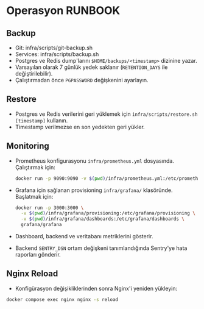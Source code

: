 # Operasyon RUNBOOK

## Backup
- Git: infra/scripts/git-backup.sh
- Services: infra/scripts/backup.sh
- Postgres ve Redis dump'larını `$HOME/backups/<timestamp>` dizinine yazar.
- Varsayılan olarak 7 günlük yedek saklanır (`RETENTION_DAYS` ile değiştirilebilir).
- Çalıştırmadan önce `PGPASSWORD` değişkenini ayarlayın.
## Restore
- Postgres ve Redis verilerini geri yüklemek için `infra/scripts/restore.sh [timestamp]` kullanın.
- Timestamp verilmezse en son yedekten geri yükler.
## Monitoring
- Prometheus konfigurasyonu `infra/prometheus.yml` dosyasında. Çalıştırmak için:

  ```bash
  docker run -p 9090:9090 -v $(pwd)/infra/prometheus.yml:/etc/prometheus/prometheus.yml prom/prometheus
  ```

- Grafana için sağlanan provisioning `infra/grafana/` klasöründe. Başlatmak için:

  ```bash
  docker run -p 3000:3000 \
    -v $(pwd)/infra/grafana/provisioning:/etc/grafana/provisioning \
    -v $(pwd)/infra/grafana/dashboards:/etc/grafana/dashboards \
    grafana/grafana
  ```

- Dashboard, backend ve veritabanı metriklerini gösterir.
- Backend `SENTRY_DSN` ortam değişkeni tanımlandığında Sentry'ye hata raporları gönderir.
## Nginx Reload
- Konfigürasyon değişikliklerinden sonra Nginx'i yeniden yükleyin:

```bash
docker compose exec nginx nginx -s reload
```
